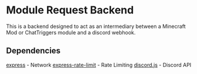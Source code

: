 # Module Request Backend

This is a backend designed to act as an intermediary between a Minecraft Mod or ChatTriggers module and a discord webhook. 

## Dependencies

[express](http://expressjs.com/) - Network
[express-rate-limit](https://github.com/nfriedly/express-rate-limit) - Rate Limiting
[discord.js](https://discord.js.org/#/) - Discord API